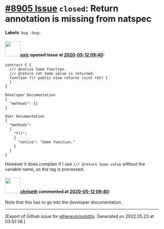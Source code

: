 # [\#8905 Issue](https://github.com/ethereum/solidity/issues/8905) `closed`: Return annotation is missing from natspec
**Labels**: `bug :bug:`


#### <img src="https://avatars.githubusercontent.com/u/20340?v=4" width="50">[axic](https://github.com/axic) opened issue at [2020-05-12 09:40](https://github.com/ethereum/solidity/issues/8905):

```
contract C {
  /// @notice Some function.
  /// @return ret Some value is returned.
  function f() public view returns (uint ret) {
  }
}
```

```
Developer Documentation
{
  "methods": {}
}

User Documentation
{
  "methods":
  {
    "f()":
    {
      "notice": "Some function."
    }
  }
}
```

However it does complain if I use `/// @return Some value` without the variable name, so the tag is processed.

#### <img src="https://avatars.githubusercontent.com/u/9073706?v=4" width="50">[chriseth](https://github.com/chriseth) commented at [2020-05-12 09:40](https://github.com/ethereum/solidity/issues/8905#issuecomment-627279692):

Note that this has to go into the developer documentation.


-------------------------------------------------------------------------------



[Export of Github issue for [ethereum/solidity](https://github.com/ethereum/solidity). Generated on 2022.05.23 at 03:51:38.]

